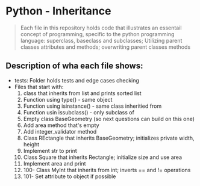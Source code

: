 # Python - Inheritance
> Each file in this repository holds code that illustrates an essentail concept of programming, specific to the python programming language: superclass, baseclass and subclasses; Utilizing parent classes attributes and methods; overwriting parent classes methods

## Description of wha each file shows:
- tests: Folder holds tests and edge cases checking
- Files that start with:
  1. class that inherits from list and prints sorted list
  2. Function using type() - same object
  3. Function using isinstance() - same class inheritied from
  4. Function usin issubclass() - only subclass of
  5. Empty class BaseGeometry (so next questions can build on this one)
  6. Add area method that's empty
  7. Add integer_validator method
  8. Class REctangle that inherits BaseGeometry; initializes private width, height
  9. Implement str to print
  10. Class Square that inherits Rectangle; initialize size and use area
  11. Implement area and print
  12. 100- Class MyInt that inherits from int; inverts == and != operations
  13. 101- Set attribute to object if possible
